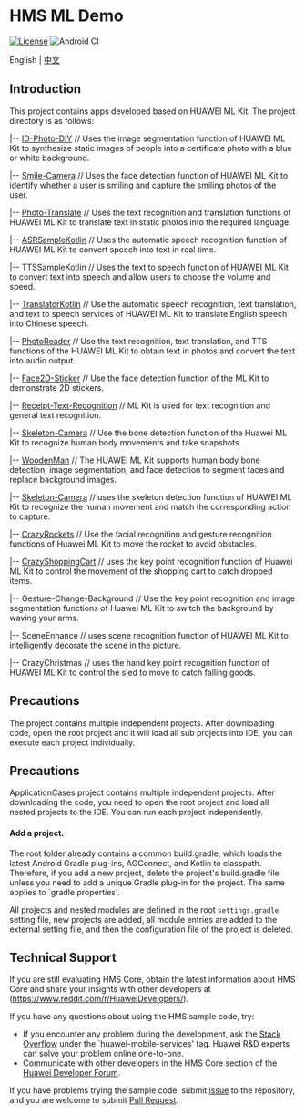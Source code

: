 # HMS ML Demo

[![License](https://img.shields.io/badge/Docs-hmsguides-brightgreen)](https://developer.huawei.com/consumer/en/doc/development/HMSCore-Guides-V5/service-introduction-0000001050040017-V5)  ![Android CI](https://github.com/HMS-Core/hms-ml-demo/workflows/Android%20CI/badge.svg)

English | [中文](https://github.com/HMS-Core/hms-ml-demo/blob/master/README_ZH.md)

## Introduction
This project contains apps developed based on HUAWEI ML Kit. The project directory is as follows:

|-- [ID-Photo-DIY](https://github.com/HMS-Core/hms-ml-demo/tree/master/ApplicationCases/ID-Photo-DIY) // Uses the image segmentation function of HUAWEI ML Kit to synthesize static images of people into a certificate photo with a blue or white background.

|-- [Smile-Camera](https://github.com/HMS-Core/hms-ml-demo/tree/master/ApplicationCases/Smile-Camera) // Uses the face detection function of HUAWEI ML Kit to identify whether a user is smiling and capture the smiling photos of the user.

|-- [Photo-Translate](https://github.com/HMS-Core/hms-ml-demo/tree/master/ApplicationCases/Photo-Translate) // Uses the text recognition and translation functions of HUAWEI ML Kit to translate text in static photos into the required language.

|-- [ASRSampleKotlin](https://github.com/HMS-Core/hms-ml-demo/tree/master/ApplicationCases/ASRSampleKotlin) // Uses the automatic speech recognition function of HUAWEI ML Kit to convert speech into text in real time.

|-- [TTSSampleKotlin](https://github.com/HMS-Core/hms-ml-demo/tree/master/ApplicationCases/TTSSampleKotlin) // Uses the text to speech function of HUAWEI ML Kit to convert text into speech and allow users to choose the volume and speed.

|-- [TranslatorKotlin](https://github.com/HMS-Core/hms-ml-demo/tree/master/ApplicationCases/TranslatorKotlin) // Use the automatic speech recognition, text translation, and  text to speech services of HUAWEI ML Kit to translate English speech into Chinese speech.

|-- [PhotoReader](https://github.com/HMS-Core/hms-ml-demo/tree/master/ApplicationCases/PhotoReader) // Use the text recognition, text translation, and TTS functions of the HUAWEI ML Kit to obtain text in photos and convert the text into audio output.

|-- [Face2D-Sticker](https://github.com/HMS-Core/hms-ml-demo/tree/master/ApplicationCases/Face2D-Sticker) // Use the face detection function of the ML Kit to demonstrate 2D stickers.

|-- [Receipt-Text-Recognition](https://github.com/HMS-Core/hms-ml-demo/tree/master/ApplicationCases/Receipt-Text-Recognition) // ML Kit is used for text recognition and general text recognition.

|-- [Skeleton-Camera](https://github.com/HMS-Core/hms-ml-demo/tree/master/ApplicationCases/Skeleton-Camera) // Use the bone detection function of the Huawei ML Kit to recognize human body movements and take snapshots.

|-- [WoodenMan](https://github.com/HMS-Core/hms-ml-demo/tree/master/ApplicationCases/WoodenMan) // The HUAWEI ML Kit supports human body bone detection, image segmentation, and face detection to segment faces and replace background images.

|-- [Skeleton-Camera](https://github.com/HMS-Core/hms-ml-demo/tree/master/ApplicationCases/Skeleton-Camera) // uses the skeleton detection function of HUAWEI ML Kit to recognize the human movement and match the corresponding action to capture.

|-- [CrazyRockets](https://github.com/HMS-Core/hms-ml-demo/tree/master/ApplicationCases/CrazyRockets) // Use the facial recognition and gesture recognition functions of Huawei ML Kit to move the rocket to avoid obstacles.

|-- [CrazyShoppingCart](https://github.com/HMS-Core/hms-ml-demo/tree/master/ApplicationCases/CrazyShoppingCart) // uses the key point recognition function of Huawei ML Kit to control the movement of the shopping cart to catch dropped items.

|-- Gesture-Change-Background // Use the key point recognition and image segmentation functions of Huawei ML Kit to switch the background by waving your arms.

|-- SceneEnhance // uses scene recognition function of HUAWEI ML Kit to intelligently decorate the scene in the picture.

|-- CrazyChristmas // uses the hand key point recognition function of HUAWEI ML Kit to control the sled to move to catch falling goods.

## Precautions

The project contains multiple independent projects. After downloading code, open the root project and it
will load all sub projects into IDE, you can execute each project individually.

## Precautions

ApplicationCases project contains multiple independent projects. After downloading the code, you need to open the root project and load all nested projects to the IDE. You can run each project independently.

#### Add a project.

The root folder already contains a common build.gradle, which loads the latest Android Gradle plug-ins, AGConnect, and Kotlin to classpath. Therefore, if you add a new project, delete the project's build.gradle file unless you need to add a unique Gradle plug-in for the project. The same applies to `gradle.properties'.

All projects and nested modules are defined in the root `settings.gradle` setting file, new projects are added, all module entries are added to the external setting file, and then the configuration file of the project is deleted.


## Technical Support
If you are still evaluating HMS Core, obtain the latest information about HMS Core and share your insights with other developers at (https://www.reddit.com/r/HuaweiDevelopers/).

If you have any questions about using the HMS sample code, try:
- If you encounter any problem during the development, ask the [Stack Overflow](https://stackoverflow.com/questions/tagged/huawei-mobile-services) under the `huawei-mobile-services' tag. Huawei R&D experts can solve your problem online one-to-one.
- Communicate with other developers in the HMS Core section of the [Huawei Developer Forum](https://developer.huawei.com/consumer/cn/forum/blockdisplay?fid=18).

If you have problems trying the sample code, submit [issue](https://github.com/HMS-Core/hms-ml-demo/issues) to the repository, and you are welcome to submit [Pull Request](https://github.com/HMS-Core/hms-ml-demo/pulls).
